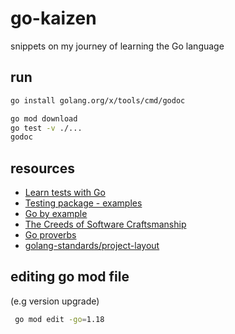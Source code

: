 # go-kaizen
snippets on my journey of learning the Go language

## run
```bash
go install golang.org/x/tools/cmd/godoc

go mod download
go test -v ./...
godoc
```

## resources

- [Learn tests with Go](https://quii.gitbook.io/learn-go-with-tests/)
- [Testing package - examples](https://pkg.go.dev/testing#hdr-Examples)
- [Go by example](https://gobyexample.com)
- [The Creeds of Software Craftsmanship](https://github.com/BeyondCodeBootcamp/beyondcodebootcamp/issues/18)
- [Go proverbs](https://github.com/BeyondCodeBootcamp/go-proverbs/)
- [golang-standards/project-layout](https://github.com/golang-standards/project-layout)

## editing go mod file 
(e.g version upgrade)

```bash
 go mod edit -go=1.18
```